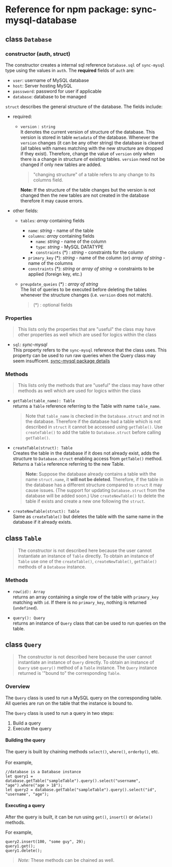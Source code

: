 # Reference for npm package: sync-mysql-database

## class `Database`
### constructor (auth, struct)
The constructor creates a internal sql reference `Database.sql` of `sync-mysql` type using the values in `auth`. The **required** fields
of `auth` are:
  * `user`: username of MySQL database
  * `host`: Server hosting MySQL
  * `passsword`: password for user if applicable
  * `database`: database to be managed

`struct` describes the general structure of the database. The fields include:
  * required:
    * `version` :` string` <br>
      It denotes the current version of structure of the database. This version is stored in table `metadata` of the database. Whenever
      the `version` changes (it can be any other string) the database is cleared (all tables with names matching with the new structure are
      dropped if they exist). Therefore, change the value of `version` only when there is a change in structure of existing tables. `version`
      need not be changed if only new tables are added.
    
      > "changing structure" of a table refers to any change to its columns field.
    
      **Note:** If the structure of the table changes but the version is not changed then the new tables are not created in the database
      therefore it may cause errors.
      
  * other fields:
    * `tables`: *array* containing fields
      * `name`: *string* - name of the table
      * `columns`: *array* containing fields
        * `name`: *string* - name of the column
        * `type`: *string* - MySQL DATATYPE
        * `constraints` (*) : *string* - constraints for the column
      * `primary_key` (*): *string* - name of the column (or) *array of string* - name of the columns
      * `constraints` (*): *string* or *array of string* -> constraints to be applied (foreign key, etc.)
    * `preupdate_queies` (*) : *array of string* <br>
      The list of queries to be executed before deleting the tables whenever the structure changes (i.e. `version` does not match).

      > (*) : optional fields

### Properties
> This lists only the properties that are "useful" the class may have other properties as well which are used for logics within
the class

* `sql`: *sync-mysql*<br>
  This property refers to the `sync-mysql` reference that the class uses. This property can be used to run raw queries when the Query class may seem insufficent. [sync-mysql package details](https://www.npmjs.com/package/sync-mysql)
  
### Methods
> This lists only the methods that are "useful" the class may have other methods as well which are used for logics within
the class

* `getTable(table_name): Table`<br>
  returns a `Table` reference referring to the Table with name `table_name`. 
  
  > Note that `table_name` is checked in the `Database.struct` and not in the database. Therefore if the database had a table which is not described in `struct` it cannot be accessed using `getTable()`. Use `createTable()` to add the table to `Database.struct` before calling `getTable()`.

* `createTable(struct): Table`<br>
  Creates the table in the database if it does not already exist, adds the structure to `Database.struct` enabling access from `getTable()` method. Returns a `Table` reference referring to the new Table. 

  > **Note:** Suppose the database already contains a table with the name `struct.name`, it **will not be deleted**. Therefore, if the table in the database has a different structure compared to `struct` it may cause issues. (The support for updating `Database.struct` from the database will be added soon.) Use `createNewTable()` to delete the table if exists and create a new one following the `struct`. 

* `createNewTable(struct): Table`<br>
  Same as `createTable()` but deletes the table with the same name in the database if it already exists.

## class `Table`
> The constructor is not described here because the user cannot instantiate an instance of `Table` directly. To obtain an instance of `Table` use one of the `createTable()`, `createNewTable()`, `getTable()` methods of a `Database` instance.

### Methods

* `row(id): Array`<br>
  returns an array containing a single row of the table with `primary_key` matching with `id`. If there is no `primary_key`, nothing is returned (`undefined`).

* `query(): Query`<br>
  returns an instance of `Query` class that can be used to run queries on the table.

## class `Query`
> The constructor is not described here because the user cannot instantiate an instance of `Query` directly. To obtain an instance of `Query` use `query()` method of a `Table` instance. The `Query` instance returned is '"bound to" the corresponding `Table`.

### Overview
The `Query` class is used to run a MySQL query on the corresponding table. All queries are run on the table that the instance is bound to.<br>

The `Query` class is used to run  a query in two steps:
1. Build a query
2. Execute the query

#### Building the query
The query is built by chaining methods `select()`, `where()`, `orderby()`, etc.<br><br>
For example,
```JS
//database is a Database instance
let query1 = database.getTable("sampleTable").query().select("username", "age").where("age > 18");
let query2 = database.getTable("sampleTable").query().select("id", "username", "age");
```

#### Executing a query
After the query is built, it can be run using `get()`, `insert()` or `delete()` methods.<br>

For example,
```JS
query2.insert(100, "some guy", 29);
query1.get();
query1.delete();
```

> *Note:* These methods can be chained as well.
